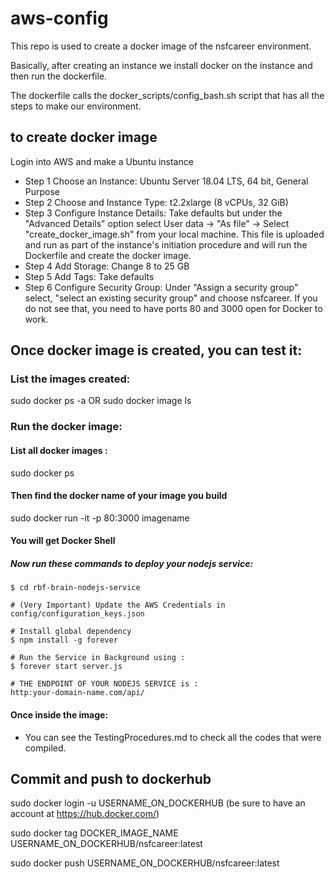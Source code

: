 # aws-config
This repo is used to create a docker image of the nsfcareer environment.

Basically, after creating an instance we install docker on the instance and then run the dockerfile.

The dockerfile calls the docker_scripts/config_bash.sh script that has all the steps to make our environment.

 ## to create docker image
Login into AWS and make a Ubuntu instance
 - Step 1 Choose an Instance: Ubuntu Server 18.04 LTS, 64 bit, General Purpose
 - Step 2 Choose and Instance Type: t2.2xlarge (8 vCPUs, 32 GiB)
 - Step 3 Configure Instance Details: Take defaults but under the "Advanced Details" option select User data -> "As file" -> Select "create_docker_image.sh" from your local machine.  This file is uploaded and run as part of the instance's initiation procedure and will run the Dockerfile and create the docker image.
  - Step 4 Add Storage: Change 8 to 25 GB
  - Step 5 Add Tags: Take defaults
  - Step 6 Configure Security Group: Under "Assign a security group" select, "select an existing security group" and choose nsfcareer. If you do not see that, you need to have ports 80 and 3000 open for Docker to work.

## Once docker image is created, you can test it:

### List the images created:
sudo docker ps -a OR sudo docker image ls

### Run the docker image:
#### List all docker images : 
sudo docker ps 
#### Then find the docker name of your image you build
sudo docker run -it -p 80:3000 imagename
#### You will get Docker Shell
##### Now run these commands to deploy your nodejs service:
```
$ cd rbf-brain-nodejs-service

# (Very Important) Update the AWS Credentials in config/configuration_keys.json

# Install global dependency
$ npm install -g forever

# Run the Service in Background using :
$ forever start server.js

# THE ENDPOINT OF YOUR NODEJS SERVICE is :
http:your-domain-name.com/api/

```
#### Once inside the image:
 - You can see the TestingProcedures.md to check all the codes that were compiled.

## Commit and push to dockerhub

 sudo docker login -u USERNAME_ON_DOCKERHUB (be sure to have an account at https://hub.docker.com/)

 sudo docker tag       DOCKER_IMAGE_NAME      USERNAME_ON_DOCKERHUB/nsfcareer:latest

 sudo docker push USERNAME_ON_DOCKERHUB/nsfcareer:latest
